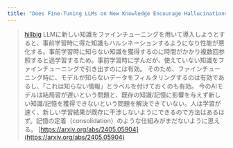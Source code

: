 ```yaml
---
title: "Does Fine-Tuning LLMs on New Knowledge Encourage Hallucinations?"
---
```


> [hillbig](https://x.com/hillbig/status/1792334744522485954) LLMに新しい知識をファインチューニングを用いて導入しようとすると、事前学習時に得た知識もハルシネーションするようになり性能が悪化する。事前学習時に知らない知識を獲得するのに時間がかかり複数回参照すると過学習するため。事前学習時に学んだが、使えていない知識をファインチューニングで引き出すのには有効。
>  そのため、ファインチューニング時に、モデルが知らないデータをフィルタリングするのは有効であるし、「これは知らない情報」とラベルを付けておくのも有効。
>  今のAIモデルは結局習が遅いという問題と、既存の知識/記憶に影響を与えず新しい知識/記憶を獲得できないという問題を解決できていない。人は学習が速く、新しい学習結果が既存に干渉しないようにできるので方法はあるはず。記憶の定着（consolidation）のような仕組みがまだないように思える。
>  [https://arxiv.org/abs/2405.05904](https://arxiv.org/abs/2405.05904)
